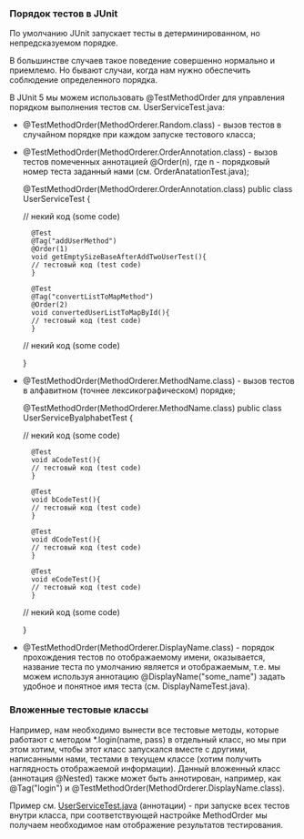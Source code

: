 ### Порядок тестов в JUnit

По умолчанию JUnit запускает тесты в детерминированном, но непредсказуемом порядке.

В большинстве случаев такое поведение совершенно нормально и приемлемо. Но бывают случаи, когда нам нужно обеспечить соблюдение определенного порядка.

В JUnit 5 мы можем использовать @TestMethodOrder для управления порядком выполнения тестов см. UserServiceTest.java:
- @TestMethodOrder(MethodOrderer.Random.class) - вызов тестов в случайном порядке при каждом запуске тестового класса;
- @TestMethodOrder(MethodOrderer.OrderAnnotation.class) - вызов тестов помеченных аннотацией @Order(n), где n - порядковый номер теста заданный нами  (см. OrderAnatationTest.java);


    @TestMethodOrder(MethodOrderer.OrderAnnotation.class)
    public class UserServiceTest {
    
    // некий код (some code)

        @Test
        @Tag("addUserMethod")
        @Order(1)
        void getEmptySizeBaseAfterAddTwoUserTest(){
        // тестовый код (test code)
        }
    
        @Test
        @Tag("convertListToMapMethod")
        @Order(2)
        void convertedUserListToMapById(){
        // тестовый код (test code)
        }

    // некий код (some code)
    
    }

- @TestMethodOrder(MethodOrderer.MethodName.class) - вызов тестов в алфавитном (точнее лексикографическом) порядке;


    @TestMethodOrder(MethodOrderer.MethodName.class)
    public class UserServiceByalphabetTest {

    // некий код (some code)

        @Test
        void aCodeTest(){
        // тестовый код (test code)
        }
    
        @Test
        void bCodeTest(){
        // тестовый код (test code)
        }

        @Test
        void dCodeTest(){
        // тестовый код (test code)
        }
    
        @Test
        void eCodeTest(){
        // тестовый код (test code)
        }

    // некий код (some code)
    
    }

- @TestMethodOrder(MethodOrderer.DisplayName.class) - порядок прохождения тестов по отображаемому имени, оказывается, название теста по умолчанию является и отображаемым, т.е. мы можем используя аннотацию @DisplayName("some_name") задать удобное и понятное имя теста (см. DisplayNameTest.java).

### Вложенные тестовые классы

Например, нам необходимо вынести все тестовые методы, которые работают с методом *.login(name, pass) в отдельный класс, но мы при этом хотим, чтобы этот класс запускался вместе с другими, написанными нами, тестами в текущем классе (хотим получить наглядность отображаемой информации). Данный вложенный класс (аннотация @Nested) также может быть аннотирован, например, как @Tag("login") и @TestMethodOrder(MethodOrderer.DisplayName.class).

Пример см. [UserServiceTest.java](https://github.com/JcoderPaul/Junit5_Tests/blob/master/Junit5_lesson_4/src/test/java/com/oldboy/UserServiceTest.java) (аннотации) - при запуске всех тестов внутри класса, при соответствующей настройке MethodOrder мы получаем необходимое нам отображение результатов тестирования.
